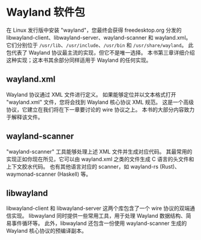 # Wayland 软件包

在 Linux 发行版中安装 "wayland"，您最终会获得 freedesktop.org 分发的
libwayland-client、libwayland-server、wayland-scanner 和 wayland.xml。
它们分别位于 `/usr/lib`、`/usr/include`、`/usr/bin` 和 `/usr/share/wayland`。
此包代表了 Wayland 协议最主流的实现，但它不是唯一选择。
本书第三章详细介绍这种实现；这本书其余部分同样适用于 Wayland 的任何实现。

## wayland.xml

Wayland 协议通过 XML 文件进行定义。
如果能够定位并以文本格式打开 "wayland.xml" 文件，您将会找到 Wayland 核心协议 XML 规范。
这是一个高级协议，它建立在我们将在下一章要讨论的 wire 协议之上。
本书的大部分内容致力于解释该文件。

## wayland-scanner

"wayland-scanner" 工具能够处理上述 XML 文件并生成对应代码。
其最常用的实现正如你现在所见，它可以由 wayland.xml 之类的文件生成 C 语言的头文件和上下文胶水代码。
也有其他语言对应的 scanner，如 wayland-rs (Rust)、waymonad-scanner (Haskell) 等。

## libwayland

libwayland-client 和 libwayland-server 这两个库包含了一个 wire 协议的双端通信实现。
libwayland 同时提供一些常用工具，用于处理 Wayland 数据结构、简易事件循环等。
此外，libwayland 还包含一份使用 wayland-scanner 生成的 Wayland 核心协议的预编译副本。
